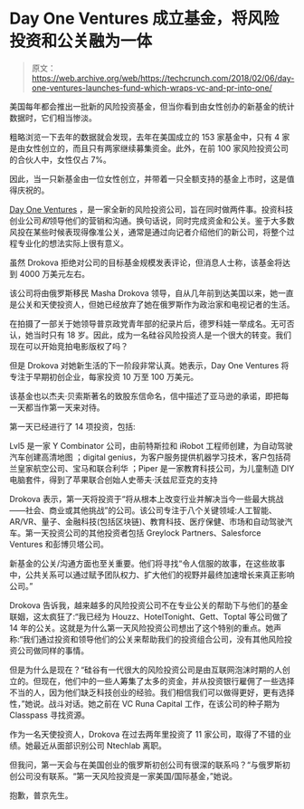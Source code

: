 # Day One Ventures 成立基金，将风险投资和公关融为一体

> 原文：<https://web.archive.org/web/https://techcrunch.com/2018/02/06/day-one-ventures-launches-fund-which-wraps-vc-and-pr-into-one/>

美国每年都会推出一批新的风险投资基金，但当你看到由女性创办的新基金的统计数据时，它们相当惨淡。

粗略浏览一下去年的数据就会发现，去年在美国成立的 153 家基金中，只有 4 家是由女性创立的，而且只有两家继续募集资金。此外，在前 100 家风险投资公司的合伙人中，女性仅占 7%。

因此，当一只新基金由一位女性创立，并带着一只全额支持的基金上市时，这是值得庆祝的。

[Day One Ventures](https://web.archive.org/web/20230320192914/https://www.crunchbase.com/organization/dayone-ventures) ，是一家全新的风险投资公司，旨在同时做两件事。投资科技创业公司*和*领导他们的营销和沟通。换句话说，同时完成资金和公关。鉴于大多数风投在某些时候表现得像准公关，通常是通过向记者介绍他们的新公司，将整个过程专业化的想法实际上很有意义。

虽然 Drokova 拒绝对公司的目标基金规模发表评论，但消息人士称，该基金将达到 4000 万美元左右。

该公司将由俄罗斯移民 Masha Drokova 领导，自从几年前到达美国以来，她一直是公关和天使投资人，但她已经放弃了她在俄罗斯作为政治家和电视记者的生活。

在拍摄了一部关于她领导普京政党青年部的纪录片后，德罗科娃一举成名。无可否认，她当时只有 18 岁。因此，成为一名硅谷风险投资人是一个很大的转变。我们现在可以开始竞拍电影版权了吗？

但是 Drokova 对她新生活的下一阶段非常认真。她表示，Day One Ventures 将专注于早期初创企业，每家投资 10 万至 100 万美元。

该基金也以杰夫·贝索斯著名的致股东信命名，信中描述了亚马逊的承诺，即把每一天都当作第一天来对待。

第一天已经进行了 14 项投资，包括:

Lvl5 是一家 Y Combinator 公司，由前特斯拉和 iRobot 工程师创建，为自动驾驶汽车创建高清地图
；digital genius，为客户服务提供机器学习技术，客户包括荷兰皇家航空公司、宝马和联合利华
；Piper 是一家教育科技公司，为儿童制造 DIY 电脑套件，得到了苹果联合创始人史蒂夫·沃兹尼亚克的支持

Drokova 表示，第一天将投资于“将从根本上改变行业并解决当今一些最大挑战——社会、商业或其他挑战”的公司。该公司专注于八个关键领域:人工智能、AR/VR、量子、金融科技(包括区块链)、教育科技、医疗保健、市场和自动驾驶汽车。第一天投资公司的其他投资者包括 Greylock Partners、Salesforce Ventures 和彭博贝塔公司。

新基金的公关/沟通方面也至关重要。他们将寻找“令人信服的故事，在这些故事中，公共关系可以通过赋予团队权力、扩大他们的视野并最终加速增长来真正影响公司。”

Drokova 告诉我，越来越多的风险投资公司不在专业公关的帮助下与他们的基金联姻，这太疯狂了:“我已经为 Houzz、HotelTonight、Gett、Toptal 等公司做了 14 年的公关。这就是为什么第一天风险投资公司想出了这个特别的重点。她声称:“我们通过投资和领导他们的公关来帮助我们的投资组合公司，没有其他风险投资公司做同样的事情。

但是为什么是现在？“硅谷有一代很大的风险投资公司是由互联网泡沫时期的人创立的。但现在，他们中的一些人筹集了太多的资金，并从投资银行雇佣了一些选择不当的人，因为他们缺乏科技创业的经验。我们相信我们可以做得更好，更有选择性，”她说。战斗对话。她之前在 VC Runa Capital 工作，在该公司的种子期为 Classpass 寻找资源。

作为一名天使投资人，Drokova 在过去两年里投资了 11 家公司，取得了不错的业绩。她最近从面部识别公司 Ntechlab 离职。

但我问，第一天会与在美国创业的俄罗斯初创公司有很深的联系吗？“与俄罗斯初创公司没有联系。“第一天风险投资是一家美国/国际基金，”她说。

抱歉，普京先生。
